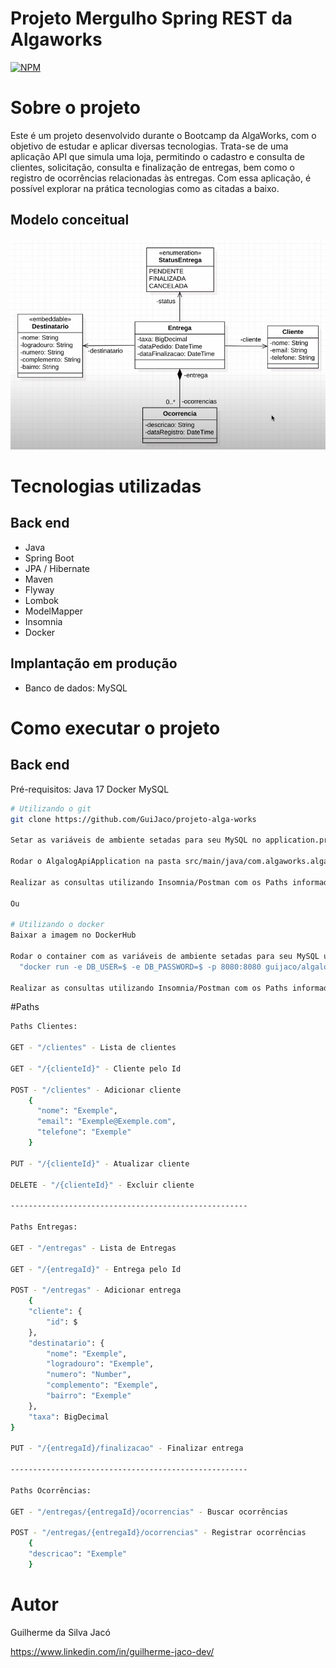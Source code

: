 # Projeto Mergulho Spring REST da Algaworks
[![NPM](https://img.shields.io/npm/l/react)](https://github.com/GuiJaco/algalog-api/blob/main/LICENSE)

# Sobre o projeto
Este é um projeto desenvolvido durante o Bootcamp da AlgaWorks, com o objetivo de estudar e aplicar diversas tecnologias. Trata-se de uma aplicação API que simula uma loja, permitindo o cadastro e consulta de clientes, solicitação, consulta e finalização de entregas, bem como o registro de ocorrências relacionadas às entregas. Com essa aplicação, é possível explorar na prática tecnologias como as citadas a baixo.

## Modelo conceitual
![Modelo Conceitual](https://github.com/GuiJaco/algalog-api/blob/main/assets/img/mapa-conceitual-alga-log.png)

# Tecnologias utilizadas
## Back end
- Java
- Spring Boot
- JPA / Hibernate
- Maven
- Flyway
- Lombok
- ModelMapper
- Insomnia
- Docker

## Implantação em produção
- Banco de dados: MySQL

# Como executar o projeto

## Back end
Pré-requisitos: Java 17
Docker
MySQL

```bash
# Utilizando o git
git clone https://github.com/GuiJaco/projeto-alga-works

Setar as variáveis de ambiente setadas para seu MySQL no application.properties: ${DB_USER}, ${DB_PASSWORD}

Rodar o AlgalogApiApplication na pasta src/main/java/com.algaworks.algalog

Realizar as consultas utilizando Insomnia/Postman com os Paths informados abaixo

Ou

# Utilizando o docker
Baixar a imagem no DockerHub

Rodar o container com as variáveis de ambiente setadas para seu MySQL usando o comando: 
  "docker run -e DB_USER=$ -e DB_PASSWORD=$ -p 8080:8080 guijaco/algalog-api"

Realizar as consultas utilizando Insomnia/Postman com os Paths informados abaixo
```

#Paths

```bash
Paths Clientes:

GET - "/clientes" - Lista de clientes

GET - "/{clienteId}" - Cliente pelo Id

POST - "/clientes" - Adicionar cliente 
    {
      "nome": "Exemple",
      "email": "Exemple@Exemple.com",
      "telefone": "Exemple"
    }

PUT - "/{clienteId}" - Atualizar cliente

DELETE - "/{clienteId}" - Excluir cliente

-----------------------------------------------------

Paths Entregas:

GET - "/entregas" - Lista de Entregas

GET - "/{entregaId}" - Entrega pelo Id

POST - "/entregas" - Adicionar entrega
    {
	"cliente": {
		"id": $
	},
	"destinatario": {
		"nome": "Exemple",
		"logradouro": "Exemple",
		"numero": "Number",
		"complemento": "Exemple",
		"bairro": "Exemple"
	},
	"taxa": BigDecimal
}

PUT - "/{entregaId}/finalizacao" - Finalizar entrega

-----------------------------------------------------

Paths Ocorrências:

GET - "/entregas/{entregaId}/ocorrencias" - Buscar ocorrências

POST - "/entregas/{entregaId}/ocorrencias" - Registrar ocorrências
    {
	"descricao": "Exemple"
    }
```

# Autor

Guilherme da Silva Jacó

https://www.linkedin.com/in/guilherme-jaco-dev/
